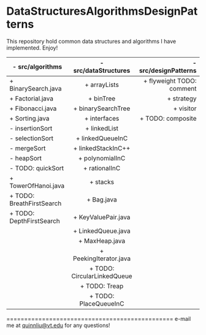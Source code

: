 DataStructuresAlgorithmsDesignPatterns
======================================

This repository hold common data structures and algorithms I have implemented. Enjoy!



|- src/algorithms              |- src/dataStructures             |- src/designPatterns          |
|------------------------------|:-------------------------------:|-----------------------------:|
|   + BinarySearch.java        |   + arrayLists                  |   + flyweight TODO: comment  |
|   + Factorial.java           |   + binTree                     |   + strategy                 |
|   + Fibonacci.java           |   + binarySearchTree            |   + visitor                  |
|   + Sorting.java             |   + interfaces                  |   + TODO: composite          |
|       - insertionSort        |   + linkedList                  |
|       - selectionSort        |   + linkedQueueInC              |  
|       - mergeSort            |   + linkedStackInC++            |    
|       - heapSort             |   + polynomialInC               | 
|       - TODO: quickSort      |   + rationalInC                 | 
|   + TowerOfHanoi.java        |   + stacks                      | 
|   + TODO: BreathFirstSearch  |   + Bag.java                    |
|   + TODO: DepthFirstSearch   |   + KeyValuePair.java           |     
                               | + LinkedQueue.java              |  
                               |    + MaxHeap.java               | 
                               |    + PeekingIterator.java       |         
                               |    + TODO: CircularLinkedQueue  |              
                               |    + TODO: Treap                | 
                               |    + TODO: PlaceQueueInC        |        

===============================================
e-mail me at quinnliu@vt.edu for any questions!